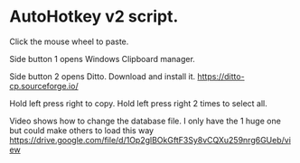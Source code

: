 # AutoHotkey v2 script.

Click the mouse wheel to paste.

Side button 1 opens Windows Clipboard manager.

Side button 2 opens Ditto. Download and install it.
https://ditto-cp.sourceforge.io/

Hold left press right to copy. Hold left press right 2 times to select all.

Video shows how to change the database file. 
I only have the 1 huge one but could make others to load this way
https://drive.google.com/file/d/1Op2glBOkGftF3Sy8vCQXu259nrg6GUeb/view
